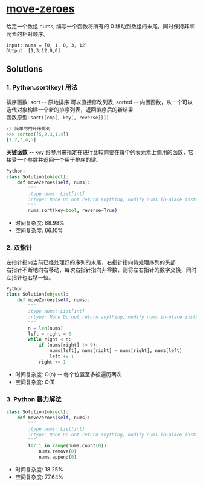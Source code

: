 # [move-zeroes](https://leetcode-cn.com/problems/move-zeroes/)
给定一个数组 nums, 编写一个函数将所有的 0 移动到数组的末尾，同时保持非零元素的相对顺序。
```
Input: nums = [0, 1, 0, 3, 12]
OUtput: [1,3,12,0,0]
```

## Solutions

### 1. Python.sort(key) 用法
排序函数: sort -- 原地排序 可以直接修改列表, sorted -- 内置函数，从一个可以迭代对象构建一个新的排序列表，返回排序后的新结果   
函数原型:  ```sort([cmp[, key[, reverse]]])```
```Python
// 简单的的升序排列
>>> sorted([5,2,3,1,4])
[1,2,3,4,5] 
```
**关键函数** -- 
key 形参用来指定在进行比较前要在每个列表元素上调用的函数，它接受一个参数并返回一个用于排序的键。
```Python
Python:
class Solution(object):
    def moveZeroes(self, nums):
        """
        :type nums: List[int]
        :rtype: None Do not return anything, modify nums in-place instead.
        """
        nums.sort(key=bool, reverse=True)
```
* 时间复杂度: 88.98%
* 空间复杂度: 66.10%

### 2. 双指针
左指针指向当前已经处理好的序列的末尾，右指针指向待处理序列的头部    
右指针不断地向右移动，每次右指针指向非零数，则将左右指针的数字交换，同时左指针也右移一位。  
```Python
Python:
class Solution(object):
    def moveZeroes(self, nums):
        """
        :type nums: List[int]
        :rtype: None Do not return anything, modify nums in-place instead.
        """
        n = len(nums)
        left = right = 0
        while right < n:
            if (nums[right] != 0):
                nums[left], nums[right] = nums[right], nums[left]
                left += 1
            right += 1
```
* 时间复杂度: O(n) -- 每个位置至多被遍历两次
* 空间复杂度: O(1) 



### 3. Python 暴力解法
```Python 
class Solution(object):
    def moveZeroes(self, nums):
        """
        :type nums: List[int]
        :rtype: None Do not return anything, modify nums in-place instead.
        """
        for i in range(nums.count(0)):
            nums.remove(0)
            nums.append(0)
```
* 时间复杂度: 18.25% 
* 空间复杂度: 77.64%
